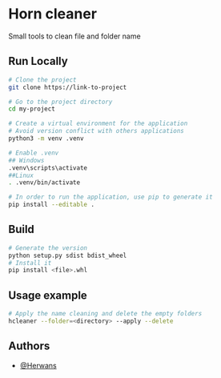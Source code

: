 
# Horn cleaner

Small tools to clean file and folder name

## Run Locally

```bash
# Clone the project
git clone https://link-to-project

# Go to the project directory
cd my-project

# Create a virtual environment for the application
# Avoid version conflict with others applications
python3 -m venv .venv

# Enable .venv
## Windows
.venv\scripts\activate
##Linux
. .venv/bin/activate

# In order to run the application, use pip to generate it
pip install --editable .
```

## Build

```bash
# Generate the version
python setup.py sdist bdist_wheel
# Install it
pip install <file>.whl
```

## Usage example
```bash
# Apply the name cleaning and delete the empty folders
hcleaner --folder=<directory> --apply --delete
```

## Authors

- [@Herwans](https://www.github.com/Herwans)
